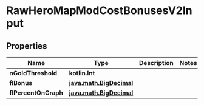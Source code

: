 
# RawHeroMapModCostBonusesV2Input

## Properties
| Name | Type | Description | Notes |
| ------------ | ------------- | ------------- | ------------- |
| **nGoldThreshold** | **kotlin.Int** |  |  |
| **flBonus** | [**java.math.BigDecimal**](java.math.BigDecimal.md) |  |  |
| **flPercentOnGraph** | [**java.math.BigDecimal**](java.math.BigDecimal.md) |  |  |



